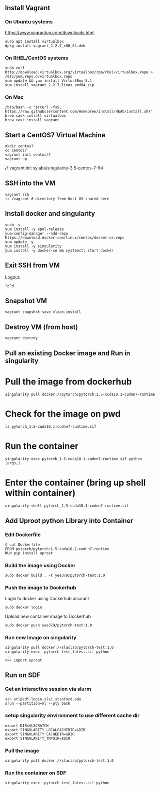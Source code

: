 ## Install Vagrant

### On Ubuntu systems

https://www.vagrantup.com/downloads.html

```
sudo apt install virtualbox
dpkg install vagrant_2.2.7_x86_64.deb
```

### On RHEL/CentOS systems

```
sudo curl http://download.virtualbox.org/virtualbox/rpm/rhel/virtualbox.repo > /etc/yum.repo.d/virtualbox.repo
yum update && yum install VirtualBox-5.1
yum install vagrant_2.2.7_linux_amd64.zip
```


### On Mac

```
/bin/bash -c "$(curl -fsSL https://raw.githubusercontent.com/Homebrew/install/HEAD/install.sh)"
brew cask install virtualbox
brew cask install vagrant
```


## Start a CentOS7 Virtual Machine

```
mkdir centos7
cd centos7
vagrant init centos/7
vagrant up
```

// vagrant init sylabs/singularity-3.5-centos-7-64


## SSH into the VM

```
vagrant ssh
ls /vagrant # directory from host OS shared here
```

## Install docker and singularity

```
sudo -s
yum install -y epel-release
yum-config-manager --add-repo https://download.docker.com/linux/centos/docker-ce.repo
yum update -y
yum install -y singularity
yum install -y docker-ce && systemctl start docker
```

## Exit SSH from VM

Logout:

```
^d^d
```

## Snapshot VM

```
vagrant snapshot save clean-install
```

## Destroy VM (from host)

```
vagrant destroy
```



## Pull an existing Docker image and Run in singularity

# Pull the image from dockerhub

```
singularity pull docker://pytorch/pytorch:1.5-cuda10.1-cudnn7-runtime
```

# Check for the image on pwd

```
ls pytorch_1.5-cuda10.1-cudnn7-runtime.sif
```


# Run the container

```
singularity exec pytorch_1.5-cuda10.1-cudnn7-runtime.sif python [args…]
```

# Enter the container (bring up shell within container)

```
singularity shell pytorch_1.5-cuda10.1-cudnn7-runtime.sif
```


## Add Uproot python Library into Container

### Edit Dockerfile

```
$ cat Dockerfile
FROM pytorch/pytorch:1.5-cuda10.1-cudnn7-runtime
RUN pip install uproot
```

### Build the image using Docker

```
sudo docker build . -t yee379/pytorch-test:1.0
```

### Push the image to Dockerhub

Login to docker using Dockerhub account

```
sudo docker login
```

Upload new container image to Dockerhub

```
sudo docker push yee379/pytorch-test:1.0
```

### Run new Image on singularity

```
singularity pull docker://slaclab/pytorch-test:1.0
singularity exec  pytorch-test_latest.sif python
...
>>> import uproot
```


## Run on SDF

### Get an interactive session via slurm

```
ssh ytl@sdf-login.slac.stanford.edu
srun --partition=ml --pty bash
```

### setup singularity environment to use different cache dir

```
export DIR=$LSCRATCH
export SINGULARITY_LOCALCACHEDIR=$DIR
export SINGULARITY_CACHEDIR=$DIR
export SINGULARITY_TMPDIR=$DIR
```

### Pull the image

```
singularity pull docker://slaclab/pytorch-test:1.0
```

### Run the container on SDF

```
singularity exec  pytorch-test_latest.sif python
```


